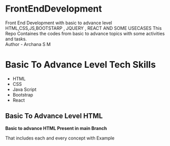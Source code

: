 # FrontEndDevelopment
Front End Development with basic to advance level HTML,CSS,JS,BOOTSTARP , JQUERY , REACT AND SOME USECASES 
This Repo Containes the codes from basic to advance topics with some activities and tasks.<br/>
Author - Archana S M 

<h1>Basic To Advance Level Tech Skills</h1>
<ul>
  <li>HTML</li>
  <li>CSS</li>
  <li>Java Script</li>
  <li>Bootstrap</li>
  <li>React</li>
</ul>

<h2>Basic To Advance Level HTML</h2>
<p><b>Basic to advance HTML Present in main Branch </b></p>
<p>That includes each and every concept with Example </p>

